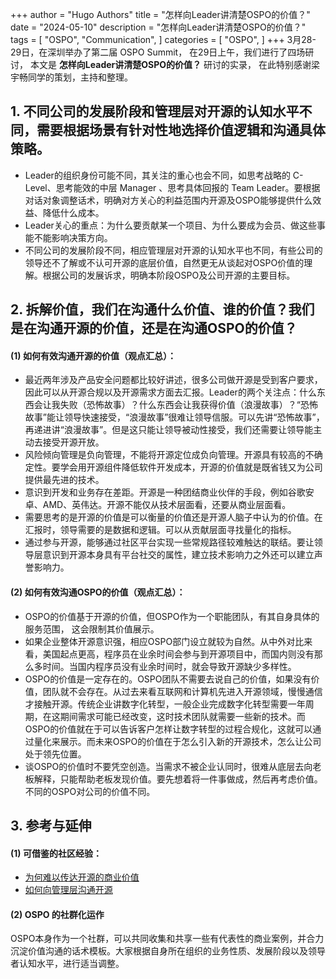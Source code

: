 +++
author = "Hugo Authors"
title = "怎样向Leader讲清楚OSPO的价值？"
date = "2024-05-10"
description = "怎样向Leader讲清楚OSPO的价值？"
tags = [
    "OSPO",
    "Communication", 
]
categories = [
    "OSPO",
]
+++
3月28-29日，在深圳举办了第二届 OSPO Summit， 在29日上午，我们进行了四场研讨， 本文是 **怎样向Leader讲清楚OSPO的价值？** 研讨的实录， 在此特别感谢梁宇畅同学的策划，主持和整理。 

## 1. 不同公司的发展阶段和管理层对开源的认知水平不同，需要根据场景有针对性地选择价值逻辑和沟通具体策略。

 * Leader的组织身份可能不同，其关注的重心也会不同，如思考战略的 C-Level、思考能效的中层 Manager 、思考具体回报的 Team Leader。要根据对话对象调整话术，明确对方关心的利益范围内开源及OSPO能够提供什么效益、降低什么成本。
 * Leader关心的重点：为什么要贡献某一个项目、为什么要成为会员、做这些事能不能影响决策方向。
 * 不同公司的发展阶段不同，相应管理层对开源的认知水平也不同，有些公司的领导还不了解或不认可开源的底层价值，自然更无从谈起对OSPO价值的理解。根据公司的发展诉求，明确本阶段OSPO及公司开源的主要目标。

## 2. 拆解价值，我们在沟通什么价值、谁的价值？我们是在沟通开源的价值，还是在沟通OSPO的价值？

#### (1)	如何有效沟通开源的价值（观点汇总）：

 * 最近两年涉及产品安全问题都比较好讲述，很多公司做开源是受到客户要求，因此可以从开源合规以及开源需求方面去汇报。Leader的两个关注点：什么东西会让我失败（恐怖故事）？什么东西会让我获得价值（浪漫故事）？“恐怖故事”能让领导快速接受，“浪漫故事”很难让领导信服。可以先讲“恐怖故事”，再递进讲“浪漫故事”。但是这只能让领导被动性接受，我们还需要让领导能主动去接受开源开放。
 * 风险倾向管理是负向管理，不能将开源定位成负向管理。开源具有较高的不确定性。要学会用开源组件降低软件开发成本，开源的价值就是既省钱又为公司提供最先进的技术。
 * 意识到开发和业务存在差距。开源是一种团结商业伙伴的手段，例如谷歌安卓、AMD、英伟达。开源不能仅从技术层面看，还要从商业层面看。
 * 需要思考的是开源的价值是可以衡量的价值还是开源人脑子中认为的价值。在汇报时，领导需要的是数据和逻辑。可以从贡献层面寻找量化的指标。
 * 通过参与开源，能够通过社区平台实现一些常规路径较难触达的联结。要让领导层意识到开源本身具有平台社交的属性，建立技术影响力之外还可以建立声誉影响力。
  
#### (2)	如何有效沟通OSPO的价值（观点汇总）：

 * OSPO的价值基于开源的价值，但OSPO作为一个职能团队，有其自身具体的服务范围， 这会限制其价值展示。
 * 如果企业整体开源意识强，相应OSPO部门设立就较为自然。从中外对比来看，美国起点更高，程序员在业余时间会参与到开源项目中，而国内则没有那么多时间。当国内程序员没有业余时间时，就会导致开源缺少多样性。
 * OSPO的价值是一定存在的。OSPO团队不需要去说自己的价值，如果没有价值，团队就不会存在。从过去来看互联网和计算机先进入开源领域，慢慢通信才接触开源。传统企业讲数字化转型，一般企业完成数字化转型需要一年周期，在这期间需求可能已经改变，这时技术团队就需要一些新的技术。而OSPO的价值就在于可以告诉客户怎样让数字转型的过程合规化，这就可以通过量化来展示。而未来OSPO的价值在于怎么引入新的开源技术，怎么让公司处于领先位置。
 * 谈OSPO的价值时不要凭空创造。当需求不被企业认同时，很难从底层去向老板解释，只能帮助老板发现价值。要先想着将一件事做成，然后再考虑价值。不同的OSPO对公司的价值不同。
 
## 3. 参考与延伸
#### (1)	可借鉴的社区经验：

* [为何难以传达开源的商业价值](https://static.sched.com/hosted_files/kccnceu2024/56/Why-is-this-so-HARD-conveying-the-business-value-of-open-source.pdf)
* [如何向管理层沟通开源](https://github.com/rbowen/presentations/blob/main/talking-to-management/slides.md)

#### (2)	OSPO 的社群化运作

OSPO本身作为一个社群，可以共同收集和共享一些有代表性的商业案例，并合力沉淀价值沟通的话术模板。大家根据自身所在组织的业务性质、发展阶段以及领导者认知水平，进行适当调整。
